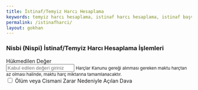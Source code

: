 ```yaml
---
title: İstinaf/Temyiz Harcı Hesaplama
keywords: temyiz harcı hesaplama, istinaf harcı hesaplama, istinaf başvuru harcı hesaplama, temyiz başvuru harcı hesaplama, cismani zarar harç hesaplama, istinaf harcı hesaplama programı, temyiz harcı hesaplama programı, temyiz harci hesaplama, istinaf başvuru harcı, temyiz başvuru harcı
permalink: /istinafharci/
layout: gokhan
---
```



<div>
  <div class="card-header">
    <h3 class="card-title">Nisbi (Nispi) İstinaf/Temyiz Harcı Hesaplama İşlemleri
    </h3>
  </div>
  <div class="card-body">
    <div class="mb-3">
      <label class="form-label required">Hükmedilen Değer
      </label>
      <div>
        <input type="number" class="form-control" data-type="currency" placeholder="Kabul edilen değeri giriniz" name="miktar">
        <small class="form-hint">Harçlar Kanunu gereği alınması gereken maktu harçtan az olması halinde, maktu harç miktarına tamamlanacaktır.
        </small>
      </div>
    </div>								  
    <div class="mb-3">
      <label class="form-label">
      </label>
      <div>
        <label class="form-check">
          <input class="form-check-input" type="checkbox" name="olumcismani">
          <span class="form-check-label required">Ölüm veya Cismani Zarar Nedeniyle Açılan Dava
          </span>
        </label>									  
      </div>
    </div>
  </div>
  <div class="card-body d-flex align-items-center justify-content-center h-100">
   <label id="hesapsonuc" name="hesapsonuc" class="text-justify mh-25">
    <h1 class="m-0"></h1>
  </label>
 </div>


                
 